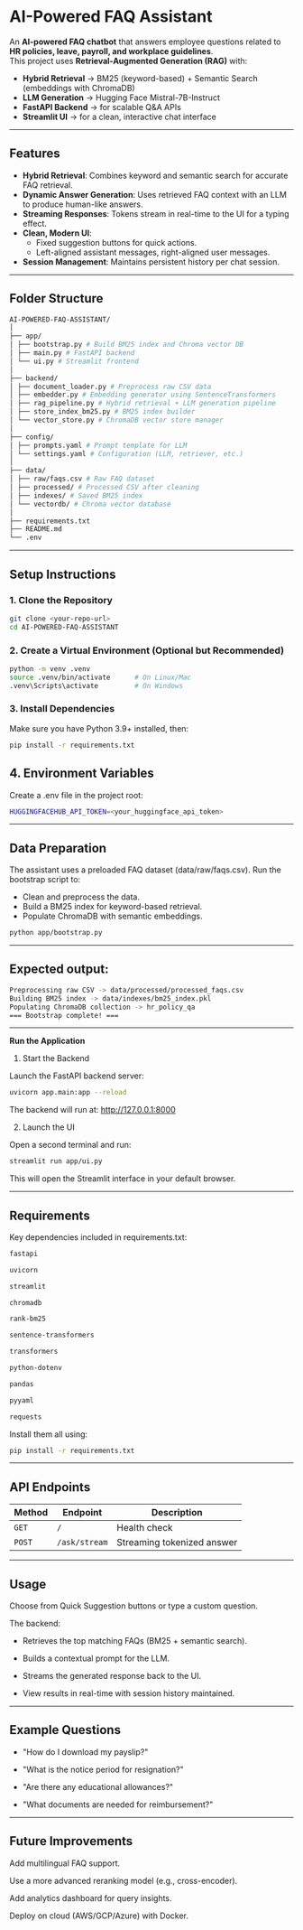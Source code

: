 # **AI-Powered FAQ Assistant**

An **AI-powered FAQ chatbot** that answers employee questions related to **HR policies, leave, payroll, and workplace guidelines**.  
This project uses **Retrieval-Augmented Generation (RAG)** with:
- **Hybrid Retrieval** → BM25 (keyword-based) + Semantic Search (embeddings with ChromaDB)
- **LLM Generation** → Hugging Face Mistral-7B-Instruct
- **FastAPI Backend** → for scalable Q&A APIs
- **Streamlit UI** → for a clean, interactive chat interface

---

## **Features**
- **Hybrid Retrieval**: Combines keyword and semantic search for accurate FAQ retrieval.
- **Dynamic Answer Generation**: Uses retrieved FAQ context with an LLM to produce human-like answers.
- **Streaming Responses**: Tokens stream in real-time to the UI for a typing effect.
- **Clean, Modern UI**:
  - Fixed suggestion buttons for quick actions.
  - Left-aligned assistant messages, right-aligned user messages.
- **Session Management**: Maintains persistent history per chat session.

---

## **Folder Structure**
```bash
AI-POWERED-FAQ-ASSISTANT/
│
├── app/
│ ├── bootstrap.py # Build BM25 index and Chroma vector DB
│ ├── main.py # FastAPI backend
│ └── ui.py # Streamlit frontend
│
├── backend/
│ ├── document_loader.py # Preprocess raw CSV data
│ ├── embedder.py # Embedding generator using SentenceTransformers
│ ├── rag_pipeline.py # Hybrid retrieval + LLM generation pipeline
│ ├── store_index_bm25.py # BM25 index builder
│ └── vector_store.py # ChromaDB vector store manager
│
├── config/
│ ├── prompts.yaml # Prompt template for LLM
│ └── settings.yaml # Configuration (LLM, retriever, etc.)
│
├── data/
│ ├── raw/faqs.csv # Raw FAQ dataset
│ ├── processed/ # Processed CSV after cleaning
│ ├── indexes/ # Saved BM25 index
│ └── vectordb/ # Chroma vector database
│
├── requirements.txt
├── README.md
└── .env
```


---

## **Setup Instructions**

### **1. Clone the Repository**
```bash
git clone <your-repo-url>
cd AI-POWERED-FAQ-ASSISTANT
```

### **2. Create a Virtual Environment (Optional but Recommended)**
```bash
python -m venv .venv
source .venv/bin/activate      # On Linux/Mac
.venv\Scripts\activate         # On Windows
```

### **3. Install Dependencies**
Make sure you have Python 3.9+ installed, then:
```bash
pip install -r requirements.txt
```

## **4. Environment Variables**

Create a .env file in the project root:

```bash
HUGGINGFACEHUB_API_TOKEN=<your_huggingface_api_token>
```

---

## **Data Preparation**

The assistant uses a preloaded FAQ dataset (data/raw/faqs.csv).
Run the bootstrap script to:

* Clean and preprocess the data.
* Build a BM25 index for keyword-based retrieval.
* Populate ChromaDB with semantic embeddings.

```bash
python app/bootstrap.py
```

---

## **Expected output:**
```bash
Preprocessing raw CSV -> data/processed/processed_faqs.csv
Building BM25 index -> data/indexes/bm25_index.pkl
Populating ChromaDB collection -> hr_policy_qa
=== Bootstrap complete! ===
```

---

**Run the Application**
1. Start the Backend

Launch the FastAPI backend server:
```bash
uvicorn app.main:app --reload
```
The backend will run at: http://127.0.0.1:8000

2. Launch the UI

Open a second terminal and run:
```bash
streamlit run app/ui.py
```
This will open the Streamlit interface in your default browser.

---

## **Requirements**

Key dependencies included in requirements.txt:
```bash
fastapi

uvicorn

streamlit

chromadb

rank-bm25

sentence-transformers

transformers

python-dotenv

pandas

pyyaml

requests
```
Install them all using:
```bash
pip install -r requirements.txt
```

---

## **API Endpoints**

| Method | Endpoint      | Description                |
| ------ | ------------- | -------------------------- |
| `GET`  | `/`           | Health check               |
| `POST` | `/ask/stream` | Streaming tokenized answer |


---

## **Usage**

Choose from Quick Suggestion buttons or type a custom question.

The backend:

* Retrieves the top matching FAQs (BM25 + semantic search).

* Builds a contextual prompt for the LLM.

* Streams the generated response back to the UI.

* View results in real-time with session history maintained.

---

## **Example Questions**

* "How do I download my payslip?"

* "What is the notice period for resignation?"

* "Are there any educational allowances?"

* "What documents are needed for reimbursement?"

---




## **Future Improvements**

Add multilingual FAQ support.

Use a more advanced reranking model (e.g., cross-encoder).

Add analytics dashboard for query insights.

Deploy on cloud (AWS/GCP/Azure) with Docker.




